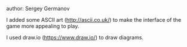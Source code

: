 author: Sergey Germanov

I added some ASCII art (http://ascii.co.uk/) to make the interface of the game more appealing to play.

I used draw.io (https://www.draw.io/) to draw diagrams.

